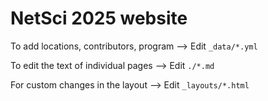 # NetSci 2025 website

To add locations, contributors, program --> Edit `_data/*.yml`

To edit the text of individual pages --> Edit `./*.md`

For custom changes in the layout --> Edit `_layouts/*.html`